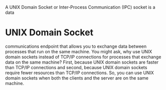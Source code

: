 A UNIX Domain Socket or Inter-Process Communication (IPC) socket is a data

# UNIX Domain Socket

communications endpoint that allows you to exchange data between processes that run on the same machine. You might ask, why use UNIX domain sockets instead of TCP/IP connections for processes that exchange data on the same machine? First, because UNIX domain sockets are faster than TCP/IP connections and second, because UNIX domain sockets require fewer resources than TCP/IP connections. So, you can use UNIX domain sockets when both the clients and the server are on the same machine.
